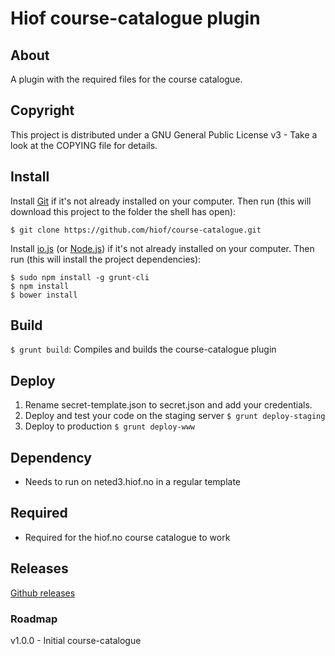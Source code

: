 # Hiof course-catalogue plugin

## About

A plugin with the required files for the course catalogue.

## Copyright

This project is distributed under a GNU General Public License v3 - Take a look at the COPYING file for details.

## Install

Install [Git](http://git-scm.com) if it's not already installed on your computer. Then run (this will download this project to the folder the shell has open):

```
$ git clone https://github.com/hiof/course-catalogue.git
```

Install [io.js](https://iojs.org) (or [Node.js](http://nodejs.org)) if it's not already installed on your computer. Then run (this will install the project dependencies):

```
$ sudo npm install -g grunt-cli
$ npm install
$ bower install
```

## Build

`$ grunt build`: Compiles and builds the course-catalogue plugin

## Deploy

1. Rename secret-template.json to secret.json and add your credentials.
2. Deploy and test your code on the staging server `$ grunt deploy-staging`
3. Deploy to production `$ grunt deploy-www`

## Dependency

- Needs to run on neted3.hiof.no in a regular template

## Required

- Required for the hiof.no course catalogue to work

## Releases

[Github releases](https://github.com/hiof/course-catalogue/releases)

### Roadmap

v1.0.0 - Initial course-catalogue
